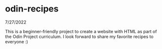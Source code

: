 # odin-recipes

7/27/2022

This is a beginner-friendly project to create a website with HTML as part of the Odin Project curriculum.
I look forward to share my favorite recipes to everyone :)
